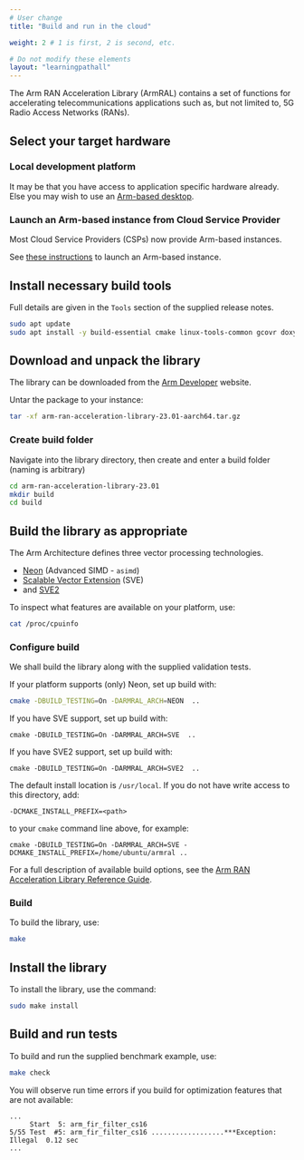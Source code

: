 ```yaml
---
# User change
title: "Build and run in the cloud"

weight: 2 # 1 is first, 2 is second, etc.

# Do not modify these elements
layout: "learningpathall"
---
```


The Arm RAN Acceleration Library (ArmRAL) contains a set of functions for accelerating telecommunications applications such as, but not limited to, 5G Radio Access Networks (RANs).

## Select your target hardware

### Local development platform

It may be that you have access to application specific hardware already. Else you may wish to use an [Arm-based desktop](/learning-paths/desktop-and-laptop/intro/).

### Launch an Arm-based instance from Cloud Service Provider

Most Cloud Service Providers (CSPs) now provide Arm-based instances.

See [these instructions](/learning-paths/server-and-cloud/csp/) to launch an Arm-based instance.

## Install necessary build tools

Full details are given in the `Tools` section of the supplied release notes.
```bash
sudo apt update
sudo apt install -y build-essential cmake linux-tools-common gcovr doxygen
```
## Download and unpack the library

The library can be downloaded from the [Arm Developer](https://developer.arm.com/downloads/-/arm-ran-acceleration-library) website.

Untar the package to your instance:
```bash { pre_cmd="wget https://developer.arm.com/-/media/Arm%20Developer%20Community/Downloads/Arm%20RAN%20Acceleration%20Library/arm-ran-acceleration-library-23.01-aarch64.tar.gz" }
tar -xf arm-ran-acceleration-library-23.01-aarch64.tar.gz
```
### Create build folder
Navigate into the library directory, then create and enter a build folder (naming is arbitrary)
```bash
cd arm-ran-acceleration-library-23.01
mkdir build
cd build
```
## Build the library as appropriate

The Arm Architecture defines three vector processing technologies.
- [Neon](https://developer.arm.com/Architectures/Neon) (Advanced SIMD - `asimd`)
- [Scalable Vector Extension](https://developer.arm.com/Architectures/Scalable%20Vector%20Extensions) (SVE)
- and [SVE2](https://developer.arm.com/documentation/102340/)

To inspect what features are available on your platform, use:
```bash
cat /proc/cpuinfo
```
### Configure build

We shall build the library along with the supplied validation tests.

If your platform supports (only) Neon, set up build with:
```bash { cwd="arm-ran-acceleration-library-23.01/build" }
cmake -DBUILD_TESTING=On -DARMRAL_ARCH=NEON  ..
```

If you have SVE support, set up build with:
```console
cmake -DBUILD_TESTING=On -DARMRAL_ARCH=SVE  ..
```

If you have SVE2 support, set up build with:
```console
cmake -DBUILD_TESTING=On -DARMRAL_ARCH=SVE2  ..
```

The default install location is `/usr/local`. If you do not have write access to this directory, add:
```console
-DCMAKE_INSTALL_PREFIX=<path>
```

to your `cmake` command line above, for example:
```console
cmake -DBUILD_TESTING=On -DARMRAL_ARCH=SVE -DCMAKE_INSTALL_PREFIX=/home/ubuntu/armral ..
```

For a full description of available build options, see the [Arm RAN Acceleration Library Reference Guide](https://developer.arm.com/documentation/102249).

### Build
To build the library, use:
```bash { cwd="arm-ran-acceleration-library-23.01/build" }
make
```

## Install the library
To install the library, use the command:
```bash { cwd="arm-ran-acceleration-library-23.01/build" }
sudo make install
```

## Build and run tests
To build and run the supplied benchmark example, use:
```bash { cwd="arm-ran-acceleration-library-23.01/build"; ret_code="0" }
make check
```

You will observe run time errors if you build for optimization features that are not available:
```console
...
     Start  5: arm_fir_filter_cs16
5/55 Test  #5: arm_fir_filter_cs16 ..................***Exception: Illegal  0.12 sec
...
```
